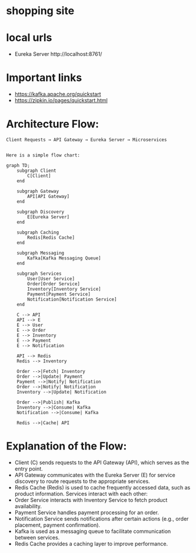 # shopping site

# local urls
- Eureka Server http://localhost:8761/   

# Important links
- https://kafka.apache.org/quickstart
- https://zipkin.io/pages/quickstart.html


# Architecture Flow:
	
	Client Requests → API Gateway → Eureka Server → Microservices

                                         
    Here is a simple flow chart:



```mermaid
graph TD;
    subgraph Client
        C[Client]
    end
    
    subgraph Gateway
        API[API Gateway]
    end

    subgraph Discovery
        E[Eureka Server]
    end

    subgraph Caching
        Redis[Redis Cache]
    end

    subgraph Messaging
        Kafka[Kafka Messaging Queue]
    end
    
    subgraph Services
        User[User Service]
        Order[Order Service]
        Inventory[Inventory Service]
        Payment[Payment Service]
        Notification[Notification Service]
    end
    
    C --> API
    API --> E
    E --> User
    E --> Order
    E --> Inventory
    E --> Payment
    E --> Notification
    
    API --> Redis
    Redis --> Inventory

    Order -->|Fetch| Inventory
    Order -->|Update| Payment
    Payment -->|Notify| Notification
    Order -->|Notify| Notification
    Inventory -->|Update| Notification
    
    Order -->|Publish| Kafka
    Inventory -->|Consume| Kafka
    Notification -->|Consume| Kafka
    
    Redis -->|Cache| API
```

# Explanation of the Flow:
- Client (C) sends requests to the API Gateway (API), which serves as the entry point.
- API Gateway communicates with the Eureka Server (E) for service discovery to route requests to the appropriate services.
- Redis Cache (Redis) is used to cache frequently accessed data, such as product information.
Services interact with each other:
- Order Service interacts with Inventory Service to fetch product availability.
- Payment Service handles payment processing for an order.
- Notification Service sends notifications after certain actions (e.g., order placement, payment confirmation).
- Kafka is used as a messaging queue to facilitate communication between services.
- Redis Cache provides a caching layer to improve performance.
